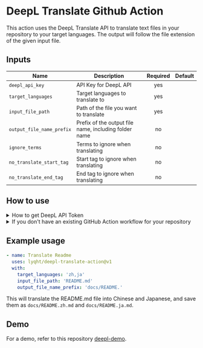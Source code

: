 # DeepL Translate Github Action 

This action uses the DeepL Translate API to translate text files in your repository to your target languages. The output will follow the file extension of the given input file.

## Inputs

| Name                  | Description                                      | Required | Default | 
| --------------------- | ------------------------------------------------ |:--------:| ------- |
| `deepl_api_key`       | API Key for DeepL API                            |   yes     |  |
| `target_languages`    | Target languages to translate to                 |   yes    |         |
| `input_file_path`     | Path of the file you want to translate           |   yes    |         |  
| `output_file_name_prefix` | Prefix of the output file name, including folder name |   no     |         |
| `ignore_terms`        | Terms to ignore when translating                 |   no     |         |  
| `no_translate_start_tag` | Start tag to ignore when translating           |   no     |  <!-- notranslate -->  |
| `no_translate_end_tag`   | End tag to ignore when translating                |   no     | <!-- /notranslate --> |


## How to use

<details><summary>How to get DeepL API Token</summary>

First, you need to [sign up for a DeepL account](https://www.deepl.com/). Then you can go to https://www.deepl.com/account/summary and retrieve your token there.

![Screenshot of where the auth key is located on the website](DeepL_API_Auth_Key_Example.png)

</details>

<details><summary>If you don't have an existing GitHub Action workflow for your repository</summary>

1. Create a folder `.github/workflows` if you don't have it already 
2. Inside that folder, create a YAML file say `translate.yml`
3. In the `translate.yml` file, you can copy the example below and modify it to your usage.
</details>

## Example usage

```yaml
- name: Translate Readme
  uses: lyqht/deepl-translate-action@v1
  with:
    target_languages: 'zh,ja'
    input_file_path: 'README.md'
    output_file_name_prefix: 'docs/README.'  
```

This will translate the README.md file into Chinese and Japanese, and save them as `docs/README.zh.md` and `docs/README.ja.md`.

## Demo

For a demo, refer to this repository [deepl-demo](https://github.com/lyqht/deepl-demo).